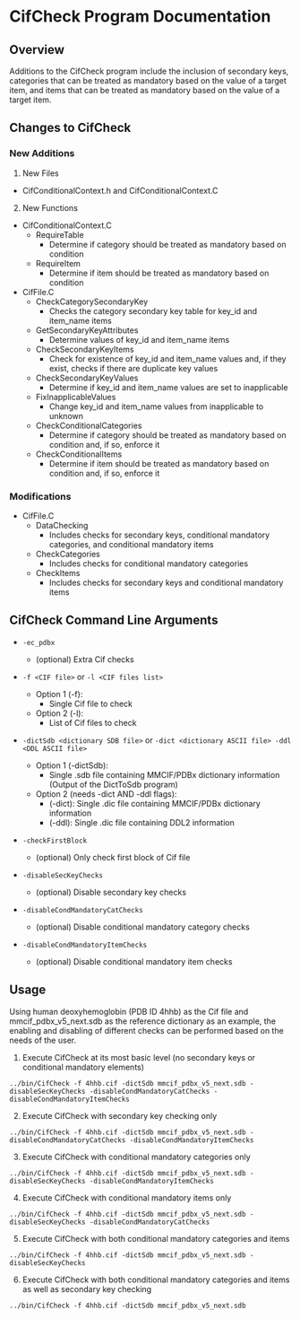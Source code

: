 # CifCheck Program Documentation

## Overview
Additions to the CifCheck program include the inclusion of secondary keys, categories that can be treated as mandatory based on the value of a target item, and items that can be treated as mandatory based on the value of a target item.

## Changes to CifCheck

### New Additions
1. New Files
- CifConditionalContext.h and CifConditionalContext.C

2. New Functions
- CifConditionalContext.C
    - RequireTable
        - Determine if category should be treated as mandatory based on condition
    - RequireItem
        - Determine if item should be treated as mandatory based on condition
- CifFile.C
    - CheckCategorySecondaryKey
        - Checks the category secondary key table for key_id and item_name items
    - GetSecondaryKeyAttributes
        - Determine values of key_id and item_name items
    - CheckSecondaryKeyItems
        - Check for existence of key_id and item_name values and, if they exist, checks if there are duplicate key values
    - CheckSecondaryKeyValues
        - Determine if key_id and item_name values are set to inapplicable
    - FixInapplicableValues
        - Change key_id and item_name values from inapplicable to unknown
    - CheckConditionalCategories
        - Determine if category should be treated as mandatory based on condition and, if so, enforce it
    - CheckConditionalItems
        - Determine if item should be treated as mandatory based on condition and, if so, enforce it

### Modifications
- CifFile.C
    - DataChecking
        - Includes checks for secondary keys, conditional mandatory categories, and conditional mandatory items
    - CheckCategories
        - Includes checks for conditional mandatory categories
    - CheckItems
        - Includes checks for secondary keys and conditional mandatory items


## CifCheck Command Line Arguments
- ```-ec_pdbx```
    - (optional) Extra Cif checks

- ```-f <CIF file>``` or ```-l <CIF files list>```
    - Option 1 (-f):
        - Single Cif file to check
    - Option 2 (-l):
        - List of Cif files to check

- ```-dictSdb <dictionary SDB file>``` or ```-dict <dictionary ASCII file> -ddl <DDL ASCII file>```
    - Option 1 (-dictSdb):
        -  Single .sdb file containing MMCIF/PDBx dictionary information (Output of the DictToSdb program)
    - Option 2 (needs -dict AND -ddl flags):
        - (-dict): Single .dic file containing MMCIF/PDBx dictionary information
        - (-ddl): Single .dic file containing DDL2 information

- ```-checkFirstBlock```
    - (optional) Only check first block of Cif file

- ```-disableSecKeyChecks```
    - (optional) Disable secondary key checks

- ```-disableCondMandatoryCatChecks```
    - (optional) Disable conditional mandatory category checks

- ```-disableCondMandatoryItemChecks```
    - (optional) Disable conditional mandatory item checks

## Usage
Using human deoxyhemoglobin (PDB ID 4hhb) as the Cif file and mmcif_pdbx_v5_next.sdb as the reference dictionary as an example, the enabling and disabling of different checks can be performed based on the needs of the user.

1. Execute CifCheck at its most basic level (no secondary keys or conditional mandatory elements) </br>
```
../bin/CifCheck -f 4hhb.cif -dictSdb mmcif_pdbx_v5_next.sdb -disableSecKeyChecks -disableCondMandatoryCatChecks -disableCondMandatoryItemChecks
```

2. Execute CifCheck with secondary key checking only </br>
```
../bin/CifCheck -f 4hhb.cif -dictSdb mmcif_pdbx_v5_next.sdb -disableCondMandatoryCatChecks -disableCondMandatoryItemChecks
```

3. Execute CifCheck with conditional mandatory categories only </br>
```
../bin/CifCheck -f 4hhb.cif -dictSdb mmcif_pdbx_v5_next.sdb -disableSecKeyChecks -disableCondMandatoryItemChecks
```

4. Execute CifCheck with conditional mandatory items only </br>
```
../bin/CifCheck -f 4hhb.cif -dictSdb mmcif_pdbx_v5_next.sdb -disableSecKeyChecks -disableCondMandatoryCatChecks
```

5. Execute CifCheck with both conditional mandatory categories and items </br>
```
../bin/CifCheck -f 4hhb.cif -dictSdb mmcif_pdbx_v5_next.sdb -disableSecKeyChecks
```

6. Execute CifCheck with both conditional mandatory categories and items as well as secondary key checking </br>
```
../bin/CifCheck -f 4hhb.cif -dictSdb mmcif_pdbx_v5_next.sdb
```
